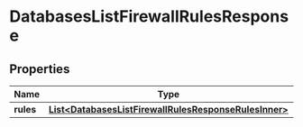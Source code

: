 

# DatabasesListFirewallRulesResponse


## Properties

| Name | Type | Description | Notes |
|------------ | ------------- | ------------- | -------------|
|**rules** | [**List&lt;DatabasesListFirewallRulesResponseRulesInner&gt;**](DatabasesListFirewallRulesResponseRulesInner.md) |  |  [optional] |



